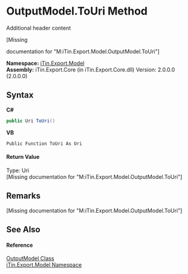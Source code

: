 # OutputModel.ToUri Method 
Additional header content 

\[Missing <summary> documentation for "M:iTin.Export.Model.OutputModel.ToUri"\]

**Namespace:**&nbsp;<a href="N_iTin_Export_Model">iTin.Export.Model</a><br />**Assembly:**&nbsp;iTin.Export.Core (in iTin.Export.Core.dll) Version: 2.0.0.0 (2.0.0.0)

## Syntax

**C#**<br />
``` C#
public Uri ToUri()
```

**VB**<br />
``` VB
Public Function ToUri As Uri
```


#### Return Value
Type: Uri<br />\[Missing <returns> documentation for "M:iTin.Export.Model.OutputModel.ToUri"\]

## Remarks
\[Missing <remarks> documentation for "M:iTin.Export.Model.OutputModel.ToUri"\]

## See Also


#### Reference
<a href="T_iTin_Export_Model_OutputModel">OutputModel Class</a><br /><a href="N_iTin_Export_Model">iTin.Export.Model Namespace</a><br />